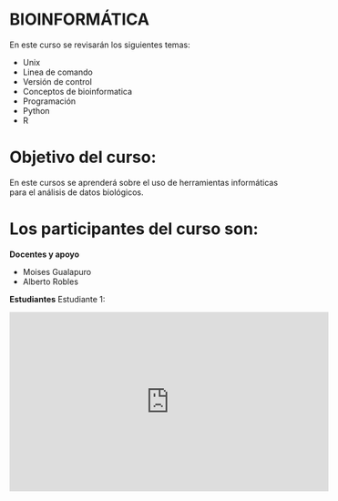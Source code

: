 # BIOINFORMÁTICA
En este curso se revisarán los siguientes temas: 
- Unix
- Linea de comando
- Versión de control
- Conceptos de bioinformatica
- Programación
- Python 
- R

# Objetivo del curso: 

En este cursos se aprenderá sobre el uso de herramientas informáticas para el análisis de datos biológicos. 

# Los participantes del curso son:

**Docentes y apoyo**
- Moises Gualapuro
- Alberto Robles

**Estudiantes**
Estudiante 1: 
 <iframe width="560" height="315"
src="https://www.youtube.com/embed/hWglK8nWh60" 
frameborder="0" 
allow="accelerometer; autoplay; encrypted-media; gyroscope; picture-in-picture" 
allowfullscreen></iframe>
